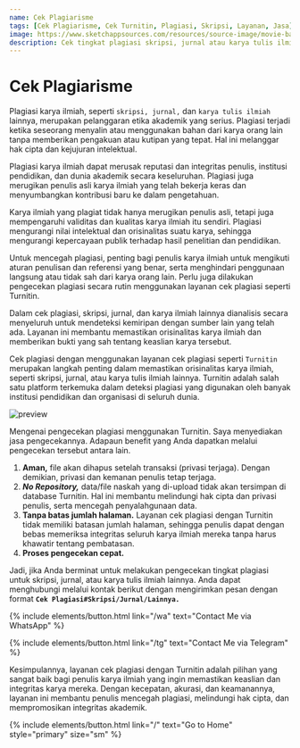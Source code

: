 ```yaml
---
name: Cek Plagiarisme
tags: [Cek Plagiarisme, Cek Turnitin, Plagiasi, Skripsi, Layanan, Jasa]
image: https://www.sketchappsources.com/resources/source-image/movie-badges-jurajjurik.png
description: Cek tingkat plagiasi skripsi, jurnal atau karya tulis ilmiah lain yang kamu bikin.
---
```


# Cek Plagiarisme

Plagiasi karya ilmiah, seperti ``skripsi, jurnal,`` dan ``karya tulis ilmiah`` lainnya, merupakan pelanggaran etika akademik yang serius. Plagiasi terjadi ketika seseorang menyalin atau menggunakan bahan dari karya orang lain tanpa memberikan pengakuan atau kutipan yang tepat. Hal ini melanggar hak cipta dan kejujuran intelektual.

Plagiasi karya ilmiah dapat merusak reputasi dan integritas penulis, institusi pendidikan, dan dunia akademik secara keseluruhan. Plagiasi juga merugikan penulis asli karya ilmiah yang telah bekerja keras dan menyumbangkan kontribusi baru ke dalam pengetahuan.

Karya ilmiah yang plagiat tidak hanya merugikan penulis asli, tetapi juga mempengaruhi validitas dan kualitas karya ilmiah itu sendiri. Plagiasi mengurangi nilai intelektual dan orisinalitas suatu karya, sehingga mengurangi kepercayaan publik terhadap hasil penelitian dan pendidikan.

Untuk mencegah plagiasi, penting bagi penulis karya ilmiah untuk mengikuti aturan penulisan dan referensi yang benar, serta menghindari penggunaan langsung atau tidak sah dari karya orang lain. Perlu juga dilakukan pengecekan plagiasi secara rutin menggunakan layanan cek plagiasi seperti Turnitin.

Dalam cek plagiasi, skripsi, jurnal, dan karya ilmiah lainnya dianalisis secara menyeluruh untuk mendeteksi kemiripan dengan sumber lain yang telah ada. Layanan ini membantu memastikan orisinalitas karya ilmiah dan memberikan bukti yang sah tentang keaslian karya tersebut.

Cek plagiasi dengan menggunakan layanan cek plagiasi seperti ``Turnitin`` merupakan langkah penting dalam memastikan orisinalitas karya ilmiah, seperti skripsi, jurnal, atau karya tulis ilmiah lainnya. Turnitin adalah salah satu platform terkemuka dalam deteksi plagiasi yang digunakan oleh banyak institusi pendidikan dan organisasi di seluruh dunia.

![preview](https://www.ajisetiawan.my.id/assets/img/cek-plagiasi.jpg)

Mengenai pengecekan plagiasi menggunakan Turnitin. Saya menyediakan jasa pengecekannya. Adapaun benefit yang Anda dapatkan melalui pengecekan tersebut antara lain.
1. **Aman,** file akan dihapus setelah transaksi (privasi terjaga). Dengan demikian, privasi dan kemanan penulis tetap terjaga.
2. ***No Repository,*** data/file naskah yang di-upload tidak akan tersimpan di database Turnitin. Hal ini membantu melindungi hak cipta dan privasi penulis, serta mencegah penyalahgunaan data.
3. **Tanpa batas jumlah halaman.** Layanan cek plagiasi dengan Turnitin tidak memiliki batasan jumlah halaman, sehingga penulis dapat dengan bebas memeriksa integritas seluruh karya ilmiah mereka tanpa harus khawatir tentang pembatasan.
4. **Proses pengecekan cepat.**

Jadi, jika Anda berminat untuk melakukan pengecekan tingkat plagiasi untuk skripsi, jurnal, atau karya tulis ilmiah lainnya. Anda dapat menghubungi melalui kontak berikut dengan mengirimkan pesan dengan format **`Cek Plagiasi#Skripsi/Jurnal/Lainnya.`**


<p class="text-center">
{% include elements/button.html link="/wa" text="Contact Me via WhatsApp" %}
</p>


<p class="text-center">
{% include elements/button.html link="/tg" text="Contact Me via Telegram" %}
</p>

Kesimpulannya, layanan cek plagiasi dengan Turnitin adalah pilihan yang sangat baik bagi penulis karya ilmiah yang ingin memastikan keaslian dan integritas karya mereka. Dengan kecepatan, akurasi, dan keamanannya, layanan ini membantu penulis mencegah plagiasi, melindungi hak cipta, dan mempromosikan integritas akademik.

<p class="text-center">
{% include elements/button.html link="/" text="Go to Home" style="primary" size="sm" %}
</p>
